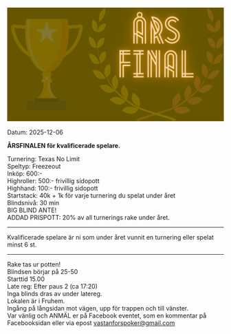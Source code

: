 ![VPK Årsfinal 2026](assets/arsfinal.png)

Datum: 2025-12-06

**ÅRSFINALEN för kvalificerade spelare.**

Turnering: Texas No Limit  
Speltyp: Freezeout  
Inköp: 600:-  
Highroller: 500:- frivillig sidopott  
Highhand: 100:- frivillig sidopott  
Startstack: 40k + 1k för varje turnering du spelat under året  
Blindsnivå: 30 min  
BIG BLIND ANTE!  
ADDAD PRISPOTT: 20% av all turnerings rake under året.  
___
Kvalificerade spelare är ni som under året vunnit en turnering eller spelat minst 6 st.  
___
Rake tas ur potten!  
Blindsen börjar på 25-50  
Starttid 15.00  
Late reg: Efter paus 2 (ca 17:20)  
Inga blinds dras av under latereg.  
Lokalen är i Fruhem.  
Ingång på långsidan mot vägen, upp för trappen och till vänster.  
Var vänlig och ANMÄL er på Facebook eventet, som en kommentar på Facebooksidan eller via epost vastanforspoker@gmail.com